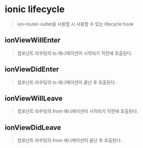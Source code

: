 # ionic lifecycle

> ion-router-outlet을 사용할 시 사용할 수 있는 lifecycle hook

## ionViewWillEnter

> 컴포넌트 라우팅의 to 애니메이션이 시작되기 직전에 호출된다.

## ionViewDidEnter

> 컴포넌트 라우팅의 to 애니메이션이 끝난 후 호출된다.

## ionViewWillLeave

> 컴포넌트 라우팅의 from 애니메이션이 시작되기 직전에 호출된다.

## ionViewDidLeave

> 컴포넌트 라우팅의 from 애니메이션이 끝난 후 호출된다.
